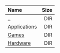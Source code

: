 |Name|Size|
|:---|---:|
|[..](../index.html)|DIR|
|[Applications](Applications/index.html)|DIR|
|[Games](Games/index.html)|DIR|
|[Hardware](Hardware/index.html)|DIR|
